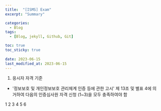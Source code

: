 ```yaml
---
title:  "[ISMS] Exam"
excerpt: "Summary"

categories:
  - Blog
tags:
  - [Blog, jekyll, Github, Git]

toc: true
toc_sticky: true
 
date: 2023-06-15
last_modified_at: 2023-06-15
---
```


1. 응시자 자격 기준 
- '정보보호 및 개인정보보호 관리체계 인증 등에 관한 고시' 제 13조 및 별표 4에 의거하여 다음의 인증심사원 자격 신청 (1~3)을 모두 충족하여야 함


1
2
3
4
5
6



